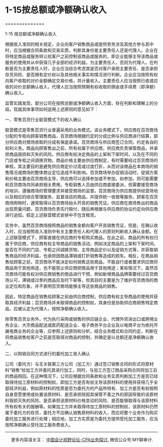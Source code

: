 ﻿# 1-15按总额或净额确认收入
==============

  

1-15 按总额或净额确认收入

根据收入准则的相关规定，企业向客户销售商品或提供劳务涉及其他方参与其中时，应当根据合同条款和交易实质，判断其身份是主要责任人还是代理人。企业在将特定商品或服务转让给客户之前控制该商品或服务的，即企业能够主导该商品或服务的使用并从中获得几乎全部的经济利益，为主要责任人，否则为代理人。在判断是否为主要责任人时，企业应当综合考虑其是否对客户承担主要责任、是否承担存货风险、是否拥有定价权以及其他相关事实和情况进行判断。企业应当按照有权向客户收取的对价金额确定交易价格，并计量收入。主要责任人应当按照已收或应收的对价总额确认收入，代理人应当按照预期有权收取的佣金或手续费（即净额）确认收入。

监管实践发现，部分公司在按照总额或净额确认收入方面，存在判断和理解上的分歧。现就具体事项如何适用上述原则的意见如下：

一、零售百货行业联营模式下的收入确认

联营模式是零售百货行业普遍采用的业务模式。该业务模式下，供应商在百货商场分配的专柜向顾客销售商品，百货商场根据约定的分成比例与供应商进行结算，部分供应商对商场收取的分成有保底承诺。百货商场与供应商签订合同，约定各自的权利义务。商品向顾客售出之前，所有权属于供应商，供应商负责保管商品，并承担商品毁损和灭失的风险。供应商有权决定商品的上架和下架时间，以及在不同的门店或专柜之间调换货物。商品价格主要由供应商制定，有时需要经过百货商场的审核，其主要目的是避免供应商定价过高或过度打折，从而对该商品在本商场的销售情况或商场的整体商业定位造成不利影响。百货商场举办促销活动时，促销方案和价格主要由百货商场主导，供应商可以选择参加或不参加，如参加，则可能需要和百货商场共同承担相关费用。专柜销售人员由供应商直接委派，但需要接受商场的培训，遵循商场的管理要求并接受商场的监督。百货商场为供应商提供经营场地以及相应的综合管理服务，监督进店的商品，并提供统一收银等服务。顾客在百货商场购物时，通常取得以百货商场抬头开具的销售凭证。供应商在商场售出的商品出现质量问题，百货商场负责先行赔付，随后再根据与供应商的协议约定向供应商进行追偿。假定上述联营模式安排中不包含租赁。

实务中，虽然百货商场按照商品的销售金额向客户开具销售凭证，但是，在确认收入时，应当按照收入准则中有关主要责任人和代理人的原则判断收入确认金额。在上述联营模式下，顾客直接在供应商的专柜购买商品，在此之前，商品的所有权归属于供应商，供应商有权主导商品的销售活动，例如决定商品的上架和下架时间，是否在不同的门店、专柜之间调换货物，主导商品定价以及促销方式等，并获取销售商品的经济利益，也承担因商品滞销或打折销售等造成的损失。相反，在商品销售给顾客之前，百货商场不能决定如何销售这些商品，不能自行或者要求供应商将商品用于其他用途，也不能禁止供应商把商品用于其他用途；某些情况下，虽然百货商场可能有权对供应商销售的商品进行干预，例如新增商品品牌需要经过百货商场认可，滞销或过季的商品应及时下架等，但其目的主要是为了维护百货商场的商业定位和形象，并不表明百货商场能够主导这些商品的销售。

因此，特定商品在销售给顾客之前由供应商控制，供应商有权主导商品的使用并获取其经济利益；百货商场并未取得商品的控制权，其身份是协助供应商销售特定商品，应被认定为代理人，按照净额确认收入。

除零售百货业务外，代为执行采购或销售的供应链企业、代理外贸进出口或跨境业务企业、大宗商品配送或医药配送企业、电子商务平台企业及以电商平台为依托开展电商业务的企业等，应参照上述原则和分析，结合业务模式和合同约定，判断在将商品销售给客户之前是否取得对商品的控制，并确定是以总额还是净额确认收入。

二、以购销合同方式进行的委托加工收入确认

公司（委托方）与无关联第三方公司（加工方）通过签订销售合同的形式将原材料“销售”给加工方并委托其进行加工，同时，与加工方签订商品采购合同将加工后的商品购回。在这种情况下，公司应根据合同条款和业务实质判断加工方是否已经取得待加工原材料的控制权，即加工方是否有权主导该原材料的使用并获得几乎全部经济利益，例如原材料的性质是否为委托方的产品所特有、加工方是否有权按照自身意愿使用或处置该原材料、是否承担除因其保管不善之外的原因导致的该原材料毁损灭失的风险、是否承担该原材料价格变动的风险、是否能够取得与该原材料所有权有关的报酬等。如果加工方并未取得待加工原材料的控制权，该原材料仍然属于委托方的存货，委托方不应确认销售原材料的收入，而应将整个业务作为购买委托加工服务进行处理；相应地，加工方实质是为委托方提供受托加工服务，应当按照净额确认受托加工服务费收入。

* * *

     更多内容请关注： [中国会计视野论坛-CPA业务探讨.](https://bbs.esnai.com/thread-5354530-1-3.html) 微信公众号:MY聊审计.